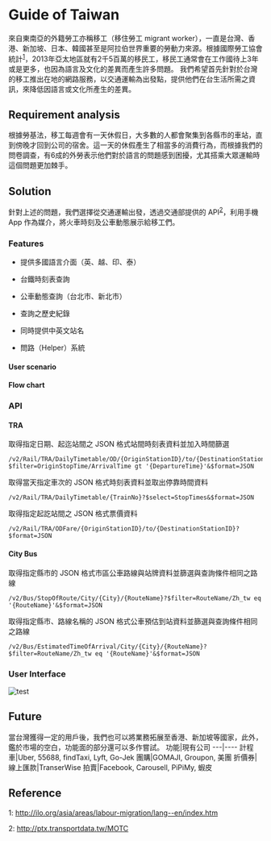 Guide of Taiwan
===================


來自東南亞的外籍勞工亦稱移工（移住勞工 migrant worker），一直是台灣、香港、新加坡、日本、韓國甚至是阿拉伯世界重要的勞動力來源。根據國際勞工協會統計<sup>[1](#footnote1)</sup>，2013年亞太地區就有2千5百萬的移民工，移民工通常會在工作國待上3年或是更多，也因為語言及文化的差異而產生許多問題。
我們希望首先針對於台灣的移工推出在地的網路服務，以交通運輸為出發點，提供他們在台生活所需之資訊，來降低因語言或文化所產生的差異。

Requirement analysis
-----

根據勞基法，移工每週會有一天休假日，大多數的人都會聚集到各縣市的車站，直到傍晚才回到公司的宿舍。這一天的休假產生了相當多的消費行為，而根據我們的問卷調查，有6成的外勞表示他們對於語言的問題感到困擾，尤其搭乘大眾運輸時這個問題更加棘手。

Solution
-----

針對上述的問題，我們選擇從交通運輸出發，透過交通部提供的  API<sup>[2](#footnote2)</sup>，利用手機 App 作為媒介，將火車時刻及公車動態展示給移工們。

### Features

- 提供多國語言介面（英、越、印、泰）

- 台鐵時刻表查詢

- 公車動態查詢（台北市、新北市）

- 查詢之歷史紀錄

- 同時提供中英文站名

- 問路（Helper）系統
 
#### **User scenario**

#### **Flow chart**

### API 

#### **TRA**

取得指定日期、起迄站間之 JSON 格式站間時刻表資料並加入時間篩選
```
/v2/Rail/TRA/DailyTimetable/OD/{OriginStationID}/to/{DestinationStationID}/{TrainDate}?$filter=OriginStopTime/ArrivalTime gt '{DepartureTime}'&$format=JSON
```

取得當天指定車次的 JSON 格式時刻表資料並取出停靠時間資料
```
/v2/Rail/TRA/DailyTimetable/{TrainNo}?$select=StopTimes&$format=JSON
```

取得指定起訖站間之 JSON 格式票價資料
```
/v2/Rail/TRA/ODFare/{OriginStationID}/to/{DestinationStationID}?$format=JSON
```
#### **City Bus**
取得指定縣市的 JSON 格式市區公車路線與站牌資料並篩選與查詢條件相同之路線
```
/v2/Bus/StopOfRoute/City/{City}/{RouteName}?$filter=RouteName/Zh_tw eq '{RouteName}'&$format=JSON
```
取得指定縣市、路線名稱的 JSON 格式公車預估到站資料並篩選與查詢條件相同之路線
```
/v2/Bus/EstimatedTimeOfArrival/City/{City}/{RouteName}?$filter=RouteName/Zh_tw eq '{RouteName}'&$format=JSON
```


### User Interface

![test](http://imgur.com/50tBqsG.jpg)


Future
-----
當台灣獲得一定的用戶後，我們也可以將業務拓展至香港、新加坡等國家，此外，鑑於市場的空白，功能面的部分還可以多作嘗試。
功能|現有公司
---|----
計程車|Uber, 55688, findTaxi, Lyft, Go-Jek
團購|GOMAJI, Groupon, 美團
折價券|
線上匯款|TranserWise
拍賣|Facebook, Carousell, PiPiMy, 蝦皮

Reference
-----

<a name="footnote1">1</a>: http://ilo.org/asia/areas/labour-migration/lang--en/index.htm

<a name="footnote2">2</a>: http://ptx.transportdata.tw/MOTC